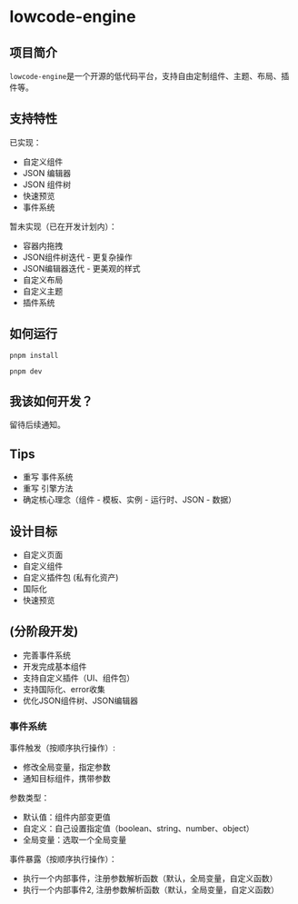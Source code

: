 # lowcode-engine

## 项目简介
`lowcode-engine`是一个开源的低代码平台，支持自由定制组件、主题、布局、插件等。

## 支持特性
已实现：
- 自定义组件
- JSON 编辑器
- JSON 组件树
- 快速预览
- 事件系统

暂未实现（已在开发计划内）：
- 容器内拖拽
- JSON组件树迭代 - 更复杂操作
- JSON编辑器迭代 - 更美观的样式
- 自定义布局
- 自定义主题
- 插件系统

## 如何运行
```shell
pnpm install

pnpm dev
```

## 我该如何开发？
留待后续通知。

## Tips
- 重写 事件系统
- 重写 引擎方法
- 确定核心理念（组件 - 模板、实例 - 运行时、JSON - 数据）

## 设计目标
- 自定义页面
- 自定义组件
- 自定义插件包 (私有化资产)
- 国际化
- 快速预览

## (分阶段开发)
- 完善事件系统
- 开发完成基本组件
- 支持自定义插件（UI、组件包）
- 支持国际化、error收集
- 优化JSON组件树、JSON编辑器

### 事件系统
事件触发（按顺序执行操作）:
- 修改全局变量，指定参数
- 通知目标组件，携带参数

参数类型：
- 默认值：组件内部变更值
- 自定义：自己设置指定值（boolean、string、number、object）
- 全局变量：选取一个全局变量

事件暴露（按顺序执行操作）：
- 执行一个内部事件，注册参数解析函数（默认，全局变量，自定义函数）
- 执行一个内部事件2, 注册参数解析函数（默认，全局变量，自定义函数）

